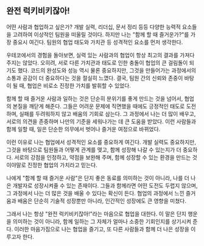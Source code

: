 ## 완전 럭키비키잖아!

어떤 사람과 협업하고 싶은가? 개발 실력, 리더십, 문서 정리 등등 다양한 능력적 요소들을 고려하여 이상적인 팀원을 떠올릴 것이다. 하지만 나는 "함께 할 때 즐거운가?"를 가장 중요시 여긴다. 팀원의 협업 태도와 가치관 등 성격적인 요소를 먼저 생각한다.

우테코에서의 경험을 돌아보면, 실력 있는 사람과의 협업이 항상 최고의 결과를 가져다주지는 않았다. 오히려, 서로 다른 가치관과 태도로 인한 충돌이 협업의 큰 걸림돌이 되기도 했다. 코드의 완성도와 성능 역시 물론 중요하지만, 그것을 만들어가는 과정에서의 소통과 공감이 더 중요하다는 것을 절실히 느꼈다. 결국, 팀원 간의 신뢰와 존중이 바탕이 될 때, 협업은 비로소 진정한 가치를 발휘할 수 있었다.

함께 할 때 즐거운 사람과 일하는 것은 단순히 분위기를 좋게 만드는 것을 넘어서, 협업의 본질을 깨닫게 해준다. 그들은 어려운 문제에 직면했을 때에도 긍정적인 태도로 도전하며, 실패를 두려워하지 않고 배움의 기회로 삼는다. 그 과정에서 나는 더 많이 배우고, 서로의 의견을 존중하며 나만의 기준을 세워나가는 데 큰 도움을 받았다. 이런 사람들과 함께 일할 때, 일은 단순한 의무에서 벗어나 즐거운 여정으로 바뀌었다.

이런 이유로 나는 협업에서 성격적인 요소를 중요하게 여긴다. 개발 실력도 중요하지만, 그것을 바탕으로 팀원들과 어떻게 관계를 맺고, 함께 성장해 나갈 수 있는지가 더 중요하다. 서로의 강점을 인정하고, 약점을 보완해 주며, 함께 성장할 수 있는 환경을 만드는 것이야말로 진정한 협업의 가치라고 믿는다.

나에게 "함께 할 때 즐거운 사람"은 단지 좋은 동료를 의미하는 것이 아니라, 나를 더 나은 개발자로 성장시켜줄 수 있는 존재이다. 그들과 함께라면 어떤 도전도 두렵지 않으며, 그 과정에서 나는 더 많은 것을 배울 수 있다는 확신이 든다. 협업의 과정에서 느낀 즐거움과 배움은 단순히 기술적 성장뿐만 아니라, 인간적인 성장에도 큰 영향을 미쳤다.

그래서 나는 항상 "완전 럭키비키잖아!"라는 마음으로 협업을 대한다. 이 말은 단지 행운을 의미하는 것이 아니라, 함께 일하는 그 자체가 얼마나 소중한 기회인지를 상기시켜 준다. 이러한 마음가짐으로 나는 협업을 즐기고, 또 다른 사람들과 함께 더 나은 성장을 이루고자 한다.
